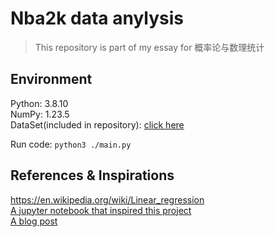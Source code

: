 # Nba2k data anylysis

> This repository is part of my essay for 概率论与数理统计

## Environment

Python: 3.8.10  
NumPy: 1.23.5  
DataSet(included in repository): [click here](https://www.kaggle.com/datasets/isaienkov/nba2k20-player-dataset)  

Run code: `python3 ./main.py`

## References & Inspirations

https://en.wikipedia.org/wiki/Linear_regression  
[A jupyter notebook that inspired this project](https://www.kaggle.com/code/rachidyz/data-viz-nba2k20-what-you-shlould-know)  
[A blog post](https://zhuanlan.zhihu.com/p/429538822)  

